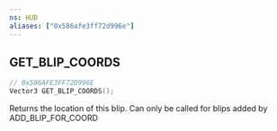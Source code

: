```yaml
---
ns: HUD
aliases: ["0x586afe3ff72d996e"]
---
```

## GET_BLIP_COORDS

```c
// 0x586AFE3FF72D996E
Vector3 GET_BLIP_COORDS();
```

Returns the location of this blip. Can only be called for blips added by ADD_BLIP_FOR_COORD

